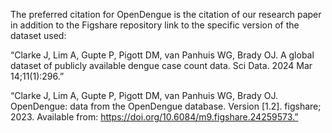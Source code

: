 The preferred citation for OpenDengue is the citation of our research paper in addition to the Figshare repository link to the specific version of the dataset used:

“Clarke J, Lim A, Gupte P, Pigott DM, van Panhuis WG, Brady OJ. A global dataset of publicly available dengue case count data. Sci Data. 2024 Mar 14;11(1):296.”

“Clarke J, Lim A, Gupte P, Pigott DM, van Panhuis WG, Brady OJ. OpenDengue: data from the OpenDengue database. Version [1.2]. figshare; 2023. Available from: https://doi.org/10.6084/m9.figshare.24259573.”